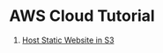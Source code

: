 # AWS Cloud Tutorial

1. [Host Static Website in S3](./S3-Host%20static%20website/host_static_website_using_s3.md)
